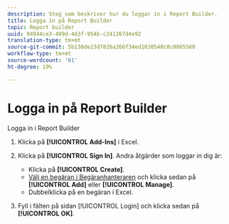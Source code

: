 ```yaml
---
description: Steg som beskriver hur du loggar in i Report Builder.
title: Logga in på Report Builder
topic: Report builder
uuid: 94944ce3-499d-4d3f-954b-c241267d4e92
translation-type: tm+mt
source-git-commit: 5b130de23d7826a266f34ed1830540c8c0865560
workflow-type: tm+mt
source-wordcount: '61'
ht-degree: 19%

---
```



# Logga in på Report Builder

Logga in i Report Builder

1. Klicka på **[!UICONTROL Add-Ins]** i Excel.
1. Klicka på **[!UICONTROL Sign In]**. Andra åtgärder som loggar in dig är:

   * Klicka på **[!UICONTROL Create]**.
   * [Välj en begäran i Begäranhanteraren](/help/analyze/report-builder/manage-requests/r-arb-manage-requests.md) och klicka sedan på  **[!UICONTROL Add]** eller  **[!UICONTROL Manage]**.
   * Dubbelklicka på en begäran i Excel.

1. Fyll i fälten på sidan [!UICONTROL Login] och klicka sedan på **[!UICONTROL OK]**.
